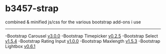 b3457-strap
===========

combined &amp; minified js/css for the various bootstrap add-ons i use

---

-Bootstrap Carousel [v3.0.0](http://getbootstrap.com/)
-Bootstrap Timepicker [v0.2.5](https://github.com/jdewit/bootstrap-timepicker)
-Bootstrap Select [v1.5.4](https://github.com/silviomoreto/bootstrap-select)
-Bootstrap Rating Input [v1.0.0](https://github.com/javiertoledo/bootstrap-rating-input)
-Bootstrap Maxlength [v1.5.3](https://github.com/mimo84/bootstrap-maxlength)
-Bootstrap Lightbox [v0.6.1](https://github.com/jbutz/bootstrap-lightbox)
